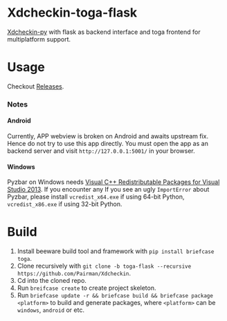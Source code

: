 # Xdcheckin-toga-flask
[Xdcheckin-py](https://github.com/Pairman/Xdcheckin/tree/py) with flask as backend interface and toga frontend for multiplatform support.

# Usage
Checkout [Releases](https://github.com/Pairman/Xdcheckin/releases/).
### Notes
#### Android
Currently, APP webview is broken on Android and awaits upstream fix. Hence do not try to use this app directly. You must open the app as an backend server and visit ```http://127.0.0.1:5001/``` in your browser.

#### Windows
Pyzbar on Windows needs [Visual C++ Redistributable Packages for Visual Studio 2013](https://www.microsoft.com/en-US/download/details.aspx?id=40784). If you encounter any If you see an ugly ```ImportError``` about Pyzbar, please install ``vcredist_x64.exe`` if using 64-bit Python, ``vcredist_x86.exe`` if using 32-bit Python.

# Build
1. Install beeware build tool and framework with ```pip install briefcase toga```. <br>
2. Clone recursively with ```git clone -b toga-flask --recursive https://github.com/Pairman/Xdcheckin```. <br>
3. Cd into the cloned repo. <br>
4. Run ```breifcase create``` to create project skeleton. <br>
5. Run ```briefcase update -r && briefcase build && briefcase package <platform>``` to build and generate packages, where ```<platform>``` can be ```windows```, ```android``` or etc.
